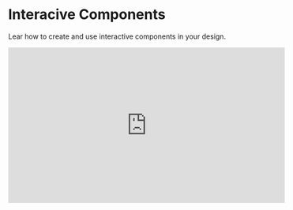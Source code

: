 # Interacive Components
Lear how to create and use interactive components in your design.

<iframe width="560" height="315" src="https://www.youtube.com/embed/ReNbXhaL3Xk?si=M9etkEc0nal0cOfi" title="YouTube video player" frameborder="0" allow="accelerometer; autoplay; clipboard-write; encrypted-media; gyroscope; picture-in-picture; web-share" allowfullscreen></iframe>